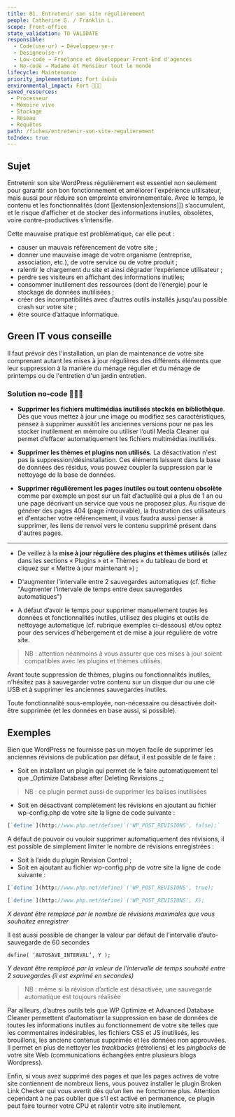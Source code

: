 ```yaml
---
title: 01. Entretenir son site régulièrement
people: Catherine G. / Franklin L.
scope: Front-office
state_validation: TO VALIDATE
responsible:
  - Code(use·ur) → Développeu·se·r
  - Designeu(se·r)
  - Low-code → Freelance et développeur Front-End d'agences
  - No-code → Madame et Monsieur tout le monde
lifecycle: Maintenance
priority_implementation: Fort 👍👍👍
environmental_impact: Fort 🌱🌱🌱
saved_resources:
 - Processeur
 - Mémoire vive
 - Stockage
 - Réseau
 - Requêtes
path: /fiches/entretenir-son-site-regulierement
toIndex: true
---
```

## Sujet

Entretenir son site WordPress régulièrement est essentiel non seulement pour garantir son bon fonctionnement et améliorer l'expérience utilisateur, mais aussi pour réduire son empreinte environnementale. Avec le temps, le contenu et les fonctionnalités (dont [[extension|extensions]]) s’accumulent, et le risque d’afficher et de stocker des informations inutiles, obsolètes, voire contre-productives s’intensifie.

Cette mauvaise pratique est problématique, car elle peut :
- causer un mauvais référencement de votre site ;
- donner une mauvaise image de votre organisme (entreprise, association, etc.), de votre service ou de votre produit ;
- ralentir le chargement du site et ainsi dégrader l’expérience utilisateur ;
- perdre ses visiteurs en affichant des informations inutiles;
- consommer inutilement des ressources (dont de l’énergie) pour le stockage de données inutilisées ;
- créer des incompatibilités avec d’autres outils installés jusqu'au possible crash sur votre site ;
- être source d’attaque informatique.

## Green IT vous conseille

Il faut prévoir dès l'installation, un plan de maintenance de votre site comprenant autant les mises à jour régulières des différents éléments que leur suppression à la manière du ménage régulier et du ménage de printemps ou de l'entretien d'un jardin entretien.

### Solution no-code 🌱🌱🌱

- **Supprimer les fichiers multimédias inutilisés stockés en bibliothèque**. Dès que vous mettez à jour une image ou modifiez ses caractéristiques, pensez à supprimer aussitôt les anciennes versions pour ne pas les stocker inutilement en mémoire ou utiliser l’outil Media Cleaner qui permet d’effacer automatiquement les fichiers multimédias inutilisés.

- **Supprimer les thèmes et plugins non utilisés**. La désactivation n'est pas la suppression/désinstallation. Ces éléments laissent dans la base de données des résidus, vous pouvez coupler la suppression par le nettoyage de la base de données.

- **Supprimer régulièrement les pages inutiles ou tout contenu obsolète** comme par exemple un post sur un fait d’actualité qui a plus de 1 an ou une page décrivant un service que vous ne proposez plus. Au risque de générer des pages 404 (page introuvable), la frustration des utilisateurs et d'entacher votre référencement, il vous faudra aussi penser à supprimer, les liens de renvoi vers le contenu supprimé présent dans d'autres pages.


-----


- De veillez à la **mise à jour régulière des plugins et thèmes utilisés** (allez dans les sections « Plugins » et « Thèmes » du tableau de bord et cliquez sur « Mettre à jour maintenant ») ;

- D'augmenter l'intervalle entre 2 sauvegardes automatiques (cf. fiche "Augmenter l'intervale de temps entre deux sauvegardes automatiques")

- A défaut d’avoir le temps pour supprimer manuellement toutes les données et fonctionnalités inutiles, utilisez des plugins et outils de nettoyage automatique (cf. rubrique exemples ci-dessous) et/ou optez pour des services d’hébergement et de mise à jour régulière de votre site.

> NB : attention néanmoins à vous assurer que ces mises à jour soient compatibles avec les plugins et thèmes utilisés.

Avant toute suppression de thèmes, plugins ou fonctionnalités inutiles, n'hésitez pas à sauvegarder votre contenu sur un disque dur ou une clé USB et à supprimer les anciennes sauvegardes inutiles.

Toute fonctionnalité sous-employée, non-nécessaire ou désactivée doit-être supprimée (et les données en base aussi, si possible).

## Exemples

Bien que WordPress ne fournisse pas un moyen facile de supprimer les anciennes révisions de publication par défaut, il est possible de le faire :

- Soit en installant un plugin qui permet de le faire automatiquement tel que _Optimize Database after Deleting Revisions _;

> NB : ce plugin permet aussi de supprimer les balises inutilisées

- Soit en désactivant complètement les révisions en ajoutant au fichier wp-config.php de votre site la ligne de code suivante :

```php
[`define`](http://www.php.net/define)`('WP_POST_REVISIONS', false);`
```

A défaut de pouvoir ou vouloir supprimer automatiquement des révisions, il est possible de simplement limiter le nombre de révisions enregistrées :

- Soit à l’aide du plugin Revision Control ;
- Soit en ajoutant au fichier wp-config.php de votre site la ligne de code suivante :

```php
[`define`](http://www.php.net/define)`('WP_POST_REVISIONS', true);

[`define`](http://www.php.net/define)`('WP_POST_REVISIONS', X);
```

_X devant être remplacé par le nombre de révisions maximales que vous souhaitez enregistrer_

Il est aussi possible de changer la valeur par défaut de l’intervalle d’auto-sauvegarde de 60 secondes

`define( ‘AUTOSAVE_INTERVAL’, Y );`

_Y devant être remplacé par la valeur de l’intervalle de temps souhaité entre 2 sauvegardes (il est exprimé en secondes)_

> NB : même si la révision d’article est désactivée, une sauvegarde automatique est toujours réalisée

Par ailleurs, d’autres outils tels que WP Optimize et Advanced Database Cleaner permettent d’automatiser la suppression en base de données de toutes les informations inutiles au fonctionnement de votre site telles que les commentaires indésirables, les fichiers CSS et JS inutilisés, les brouillons, les anciens contenus supprimés et les données non approuvées. Il permet en plus de nettoyer les _trackbacks_ (rétroliens) et les _pingbacks_ de votre site Web (communications échangées entre plusieurs blogs Wordpress).

Enfin, si vous avez supprimé des pages et que les pages actives de votre site contiennent de nombreux liens, vous pouvez installer le plugin Broken Link Checker qui vous avertit dès qu’un lien  ne fonctionne plus. Attention cependant à ne pas oublier que s’il est activé en permanence, ce plugin peut faire tourner votre CPU et ralentir votre site inutilement.
